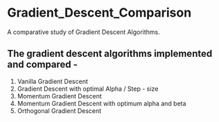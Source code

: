 # Gradient_Descent_Comparison
A comparative study of Gradient Descent Algorithms.

## The gradient descent algorithms implemented and compared -

1. Vanilla Gradient Descent
2. Gradient Descent with optimal Alpha / Step - size
3. Momentum Gradient Descent
4. Momentum Gradient Descent with optimum alpha and beta
5. Orthogonal Gradient Descent
